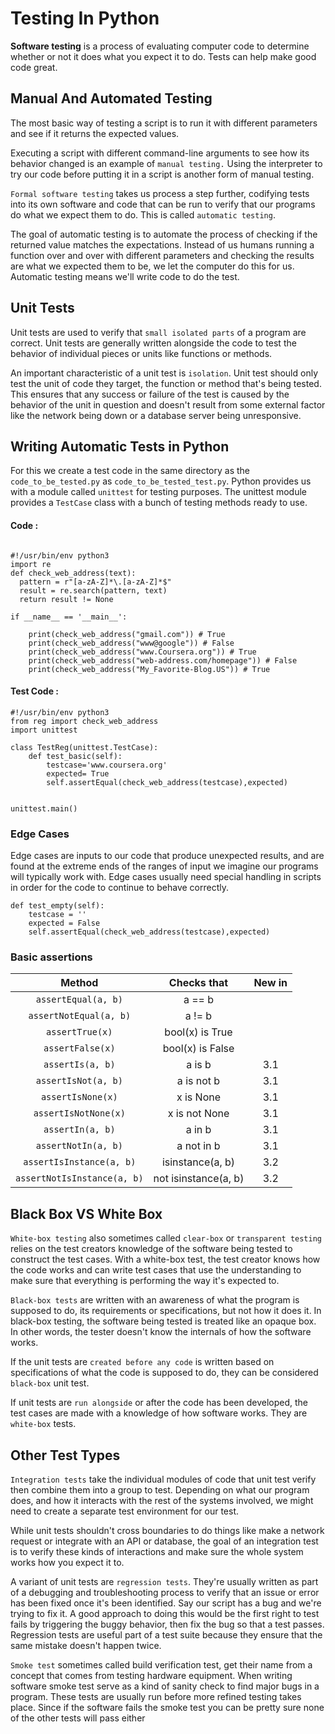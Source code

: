 <h1> Testing In Python </h1>

<b>Software testing</b> is a process of evaluating
computer code to determine
whether or not it does what you expect it to do.
Tests can help make good code great.

<h2> Manual And Automated Testing </h2>

The most basic way of testing a script is to run it with
different parameters and see if it
returns the expected values.

Executing a script with
different command-line arguments to see
how its behavior changed is an example of `manual testing.`
Using the interpreter to try our code before
putting it in a script is another form of manual testing.

`Formal software testing` takes us process a step further,
codifying tests into
its own software and code that can be
run to verify that
our programs do what we expect them to do.
This is called `automatic testing`.

The goal of automatic testing
is to automate the process of
checking if the returned value matches the expectations.
Instead of us humans running
a function over and over with
different parameters and checking
the results are what we expected them to be,
we let the computer do this for us.
Automatic testing means we'll write code to do the test. 

<h2> Unit Tests </h2>

Unit tests are used to verify that
`small isolated parts` of a program are correct.
Unit tests are generally written
alongside the code to test the behavior
of individual pieces or units like functions or methods. 

An important characteristic of a unit test is `isolation`.
Unit test should only test the unit of code they target,
the function or method that's being tested.
This ensures that any success or
failure of the test is caused by the behavior of the unit
in question and doesn't result from some external factor
like the network being down
or a database server being unresponsive.

<h2> Writing Automatic Tests in Python </h2>

For this we create a test code in the same directory as the `code_to_be_tested.py` as `code_to_be_tested_test.py`.
Python provides us with a module called `unittest` for testing purposes.
The unittest module provides a `TestCase` class with a bunch of testing methods
ready to use. 

<h4>Code : </h4>

```python3

#!/usr/bin/env python3
import re
def check_web_address(text):
  pattern = r"[a-zA-Z]*\.[a-zA-Z]*$"
  result = re.search(pattern, text)
  return result != None

if __name__ == '__main__':

	print(check_web_address("gmail.com")) # True
	print(check_web_address("www@google")) # False
	print(check_web_address("www.Coursera.org")) # True
	print(check_web_address("web-address.com/homepage")) # False
	print(check_web_address("My_Favorite-Blog.US")) # True

```

<h4> Test Code : </h4>

```python3
#!/usr/bin/env python3
from reg import check_web_address
import unittest

class TestReg(unittest.TestCase):
	def test_basic(self):
		testcase='www.coursera.org'
		expected= True
		self.assertEqual(check_web_address(testcase),expected)


unittest.main()

```

<h3> Edge Cases </h3>

Edge cases are inputs to our code that produce unexpected results, and
are found at the extreme ends of the ranges of input we imagine our
programs will typically work with.
Edge cases usually need special handling in scripts in order for
the code to continue to behave correctly.

```python3
def test_empty(self):
	testcase = ''
	expected = False
	self.assertEqual(check_web_address(testcase),expected)

```


<h3> Basic assertions </h3>

|           Method          |      Checks that     | New in |
|:-------------------------:|:--------------------:|:------:|
| `assertEqual(a, b)`         | a == b               |        |
| `assertNotEqual(a, b)`      | a != b               |        |
| `assertTrue(x)`             | bool(x) is True      |        |
| `assertFalse(x)`            | bool(x) is False     |        |
| `assertIs(a, b)`            | a is b               | 3.1    |
| `assertIsNot(a, b)`         | a is not b           | 3.1    |
| `assertIsNone(x)`           | x is None            | 3.1    |
| `assertIsNotNone(x)`        | x is not None        | 3.1    |
| `assertIn(a, b)`            | a in b               | 3.1    |
| `assertNotIn(a, b)`         | a not in b           | 3.1    |
| `assertIsInstance(a, b)`    | isinstance(a, b)     | 3.2    |
| `assertNotIsInstance(a, b)` | not isinstance(a, b) | 3.2    |


<h2> Black Box VS White Box </h2>

`White-box testing` also sometimes
called `clear-box` or `transparent
testing` relies on the test creators knowledge of
the software being tested to construct the test cases.
With a white-box test,
the test creator knows how the code
works and can write test cases that
use the understanding to make sure
that everything is performing the way it's expected to. 

`Black-box tests` are written with
an awareness of what the program is supposed to do,
its requirements or specifications,
but not how it does it. 
In black-box testing,
the software being tested is treated like an opaque box.
In other words, the tester doesn't know
the internals of how the software works.


If the unit tests are `created before any code` is
written based on specifications
of what the code is supposed to do,
they can be considered `black-box` unit test.

If unit tests are `run alongside`
or after the code has been developed,
the test cases are made with
a knowledge of how software works.
They are `white-box` tests.

<h2> Other Test Types </h2>

`Integration tests` take the individual modules of code that unit test
verify then combine them into a group to test.
Depending on what our program does, and
how it interacts with the rest of the systems involved,
we might need to create a separate test environment for our test. 


While unit tests shouldn't cross boundaries to do things like
make a network request or integrate with an API or database,
the goal of an integration test is to verify these kinds of interactions and
make sure the whole system works how you expect it to.

A variant of unit tests are `regression tests`.
They're usually written as part of a debugging and troubleshooting process
to verify that an issue or error has been fixed once it's been identified.
Say our script has a bug and we're trying to fix it.
A good approach to doing this would be the first right to test fails by triggering
the buggy behavior, then fix the bug so that a test passes.
Regression tests are useful part of a test suite because they ensure
that the same mistake doesn't happen twice.

`Smoke test` sometimes called build verification test,
get their name from a concept that comes from testing hardware equipment.
When writing software smoke test serve as
a kind of sanity check to find major bugs in a program.
These tests are usually run before more refined testing takes place.
Since if the software fails the smoke test you can be pretty
sure none of the other tests will pass either



